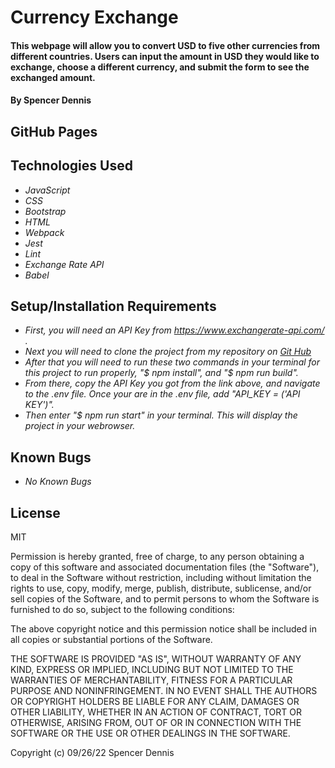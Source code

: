 # Currency Exchange

#### This webpage will allow you to convert USD to five other currencies from different countries. Users can input the amount in USD they would like to exchange, choose a different currency, and submit the form to see the exchanged amount.

#### By Spencer Dennis

## GitHub Pages

## Technologies Used

* _JavaScript_
* _CSS_
* _Bootstrap_
* _HTML_
* _Webpack_
* _Jest_
* _Lint_
* _Exchange Rate API_
* _Babel_

## Setup/Installation Requirements

* _First, you will need an API Key from https://www.exchangerate-api.com/ ._
* _Next you will need to clone the project from my repository on [Git Hub](https://github.com/SpencerJDennis/currency-exchange)_
* _After that you will need to run these two commands in your terminal for this project to run properly, "$ npm install", and "$ npm run build"._
* _From there, copy the API Key you got from the link above, and navigate to the .env file. Once your are in the .env file, add "API_KEY = ('API KEY')"._
* _Then enter "$ npm run start" in your terminal. This will display the project in your webrowser._

## Known Bugs

* _No Known Bugs_

## License

MIT

Permission is hereby granted, free of charge, to any person obtaining a copy of this software and associated documentation files (the "Software"), to deal in the Software without restriction, including without limitation the rights to use, copy, modify, merge, publish, distribute, sublicense, and/or sell copies of the Software, and to permit persons to whom the Software is furnished to do so, subject to the following conditions:

The above copyright notice and this permission notice shall be included in all copies or substantial portions of the Software.

THE SOFTWARE IS PROVIDED "AS IS", WITHOUT WARRANTY OF ANY KIND, EXPRESS OR IMPLIED, INCLUDING BUT NOT LIMITED TO THE WARRANTIES OF MERCHANTABILITY, FITNESS FOR A PARTICULAR PURPOSE AND NONINFRINGEMENT. IN NO EVENT SHALL THE AUTHORS OR COPYRIGHT HOLDERS BE LIABLE FOR ANY CLAIM, DAMAGES OR OTHER LIABILITY, WHETHER IN AN ACTION OF CONTRACT, TORT OR OTHERWISE, ARISING FROM, OUT OF OR IN CONNECTION WITH THE SOFTWARE OR THE USE OR OTHER DEALINGS IN THE SOFTWARE.

Copyright (c) 09/26/22 Spencer Dennis